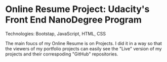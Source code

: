 # Online Resume Project: Udacity's Front End NanoDegree Program

Technologies: Bootstap, JavaScript, HTML, CSS

The main foucs of my Online Resume is on Projects. I did it in a way so that the viewers of my portfolio projects can easily see the "Live" version of my projects and their correspoding "GitHub" repositories.
